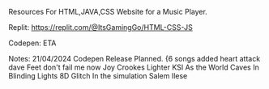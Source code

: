 Resources For HTML,JAVA,CSS Website for a Music Player.

Replit: https://replit.com/@ItsGamingGo/HTML-CSS-JS

Codepen: ETA

Notes:
21/04/2024
Codepen Release Planned.
{6 songs added
  heart attack dave
  Feet don't fail me now Joy Crookes
  Lighter KSI
  As the World Caves In
  Blinding Lights 8D
  Glitch In the simulation Salem Ilese
